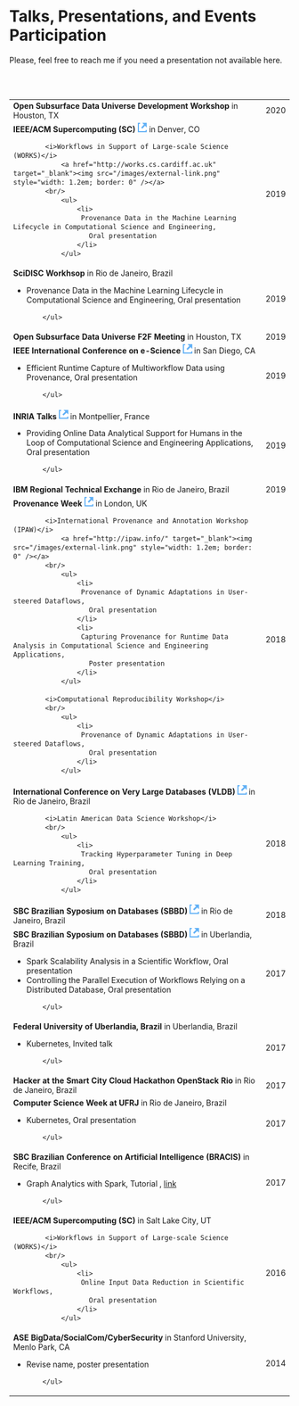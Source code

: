 # Talks, Presentations, and Events Participation


Please, feel free to reach me if you need a presentation not available here.

<br/>
<br/>

<table class="table table-hover">
<tr>  

  <td><b>Open Subsurface Data Universe Development Workshop</b> 
 in 
    Houston, TX
    <br/>
    
    
  
  
  </td>
  <td class='col-md-0'  style="text-align: center; vertical-align: middle;">2020 </td>
  

  
  
</tr>
<tr>  

  <td><b>IEEE/ACM Supercomputing (SC)</b> 
        <a href="https://sc19.supercomputing.org" target="_blank"><img src="/images/external-link.png" style="width: 1.2em; border: 0" /></a>
 in 
    Denver, CO
    <br/>
 
            <i>Workflows in Support of Large-scale Science (WORKS)</i>
                <a href="http://works.cs.cardiff.ac.uk" target="_blank"><img src="/images/external-link.png" style="width: 1.2em; border: 0" /></a>
            <br/>
                <ul>
                    <li>
                     Provenance Data in the Machine Learning Lifecycle in Computational Science and Engineering,
                       Oral presentation
                    </li>
                </ul>
    
    
  
  
  </td>
  <td class='col-md-0'  style="text-align: center; vertical-align: middle;">2019 </td>
  

  
  
</tr>
<tr>  

  <td><b>SciDISC Workhsop</b> 
 in 
    Rio de Janeiro, Brazil
    <br/>
        <ul>
               <li>
                 Provenance Data in the Machine Learning Lifecycle in Computational Science and Engineering,
                   Oral presentation
               </li> 
            
        </ul>
        
    
    
  
  
  </td>
  <td class='col-md-0'  style="text-align: center; vertical-align: middle;">2019 </td>
  

  
  
</tr>
<tr>  

  <td><b>Open Subsurface Data Universe F2F Meeting</b> 
 in 
    Houston, TX
    <br/>
    
    
  
  
  </td>
  <td class='col-md-0'  style="text-align: center; vertical-align: middle;">2019 </td>
  

  
  
</tr>
<tr>  

  <td><b>IEEE International Conference on e-Science</b> 
        <a href="https://escience2019.sdsc.edu" target="_blank"><img src="/images/external-link.png" style="width: 1.2em; border: 0" /></a>
 in 
    San Diego, CA
    <br/>
        <ul>
               <li>
                 Efficient Runtime Capture of Multiworkflow Data using Provenance,
                   Oral presentation
               </li> 
            
        </ul>
        
    
    
  
  
  </td>
  <td class='col-md-0'  style="text-align: center; vertical-align: middle;">2019 </td>
  

  
  
</tr>
<tr>  

  <td><b>INRIA Talks</b> 
        <a href="https://team.inria.fr/zenith/zenith-seminar-renan-souza-15-jan-2019/" target="_blank"><img src="/images/external-link.png" style="width: 1.2em; border: 0" /></a>
 in 
    Montpellier, France
    <br/>
        <ul>
               <li>
                 Providing Online Data Analytical Support for Humans in the Loop of Computational Science and Engineering Applications,
                   Oral presentation
               </li> 
            
        </ul>
        
    
    
  
  
  </td>
  <td class='col-md-0'  style="text-align: center; vertical-align: middle;">2019 </td>
  

  
  
</tr>
<tr>  

  <td><b>IBM Regional Technical Exchange</b> 
 in 
    Rio de Janeiro, Brazil
    <br/>
    
    
  
  
  </td>
  <td class='col-md-0'  style="text-align: center; vertical-align: middle;">2019 </td>
  

  
  
</tr>
<tr>  

  <td><b>Provenance Week</b> 
        <a href="http://provenanceweek.org/" target="_blank"><img src="/images/external-link.png" style="width: 1.2em; border: 0" /></a>
 in 
    London, UK
    <br/>
 
            <i>International Provenance and Annotation Workshop (IPAW)</i>
                <a href="http://ipaw.info/" target="_blank"><img src="/images/external-link.png" style="width: 1.2em; border: 0" /></a>
            <br/>
                <ul>
                    <li>
                     Provenance of Dynamic Adaptations in User-steered Dataflows,
                       Oral presentation
                    </li>
                    <li>
                     Capturing Provenance for Runtime Data Analysis in Computational Science and Engineering Applications,
                       Poster presentation
                    </li>
                </ul>
 
            <i>Computational Reproducibility Workshop</i>
            <br/>
                <ul>
                    <li>
                     Provenance of Dynamic Adaptations in User-steered Dataflows,
                       Oral presentation
                    </li>
                </ul>
    
    
  
  
  </td>
  <td class='col-md-0'  style="text-align: center; vertical-align: middle;">2018 </td>
  

  
  
</tr>
<tr>  

  <td><b>International Conference on Very Large Databases (VLDB)</b> 
        <a href="http://vldb2018.lncc.br/" target="_blank"><img src="/images/external-link.png" style="width: 1.2em; border: 0" /></a>
 in 
    Rio de Janeiro, Brazil
    <br/>
 
            <i>Latin American Data Science Workshop</i>
            <br/>
                <ul>
                    <li>
                     Tracking Hyperparameter Tuning in Deep Learning Training,
                       Oral presentation
                    </li>
                </ul>
    
    
  
  
  </td>
  <td class='col-md-0'  style="text-align: center; vertical-align: middle;">2018 </td>
  

  
  
</tr>
<tr>  

  <td><b>SBC Brazilian Syposium on Databases (SBBD)</b> 
        <a href="http://sbbd.org.br/2018/" target="_blank"><img src="/images/external-link.png" style="width: 1.2em; border: 0" /></a>
 in 
    Rio de Janeiro, Brazil
    <br/>
    
    
  
  
  </td>
  <td class='col-md-0'  style="text-align: center; vertical-align: middle;">2018 </td>
  

  
  
</tr>
<tr>  

  <td><b>SBC Brazilian Syposium on Databases (SBBD)</b> 
        <a href="http://sbbd.org.br/2017/" target="_blank"><img src="/images/external-link.png" style="width: 1.2em; border: 0" /></a>
 in 
    Uberlandia, Brazil
    <br/>
        <ul>
               <li>
                 Spark Scalability Analysis in a Scientific Workflow,
                   Oral presentation
               </li> 
               <li>
                 Controlling the Parallel Execution of Workflows Relying on a Distributed Database,
                   Oral presentation
               </li> 
            
        </ul>
        
    
    
  
  
  </td>
  <td class='col-md-0'  style="text-align: center; vertical-align: middle;">2017 </td>
  

  
  
</tr>
<tr>  

  <td><b>Federal University of Uberlandia, Brazil</b> 
 in 
    Uberlandia, Brazil
    <br/>
        <ul>
               <li>
                 Kubernetes,
                   Invited talk
               </li> 
            
        </ul>
        
    
    
  
  
  </td>
  <td class='col-md-0'  style="text-align: center; vertical-align: middle;">2017 </td>
  

  
  
</tr>
<tr>  

  <td><b>Hacker at the Smart City Cloud Hackathon OpenStack Rio</b> 
 in 
    Rio de Janeiro, Brazil
    <br/>
    
    
  
  
  </td>
  <td class='col-md-0'  style="text-align: center; vertical-align: middle;">2017 </td>
  

  
  
</tr>
<tr>  

  <td><b>Computer Science Week at UFRJ</b> 
 in 
    Rio de Janeiro, Brazil
    <br/>
        <ul>
               <li>
                 Kubernetes,
                   Oral presentation
               </li> 
            
        </ul>
        
    
    
  
  
  </td>
  <td class='col-md-0'  style="text-align: center; vertical-align: middle;">2017 </td>
  

  
  
</tr>
<tr>  

  <td><b>SBC Brazilian Conference on Artificial Intelligence (BRACIS)</b> 
 in 
    Recife, Brazil
    <br/>
        <ul>
               <li>
                 Graph Analytics with Spark,
                   Tutorial
                       , <a href="https://cin.ufpe.br/~bracis2016/tutorials-kdmile.html" target="_blank">link</a>                                
               </li> 
            
        </ul>
        
    
    
  
  
  </td>
  <td class='col-md-0'  style="text-align: center; vertical-align: middle;">2017 </td>
  

  
  
</tr>
<tr>  

  <td><b>IEEE/ACM Supercomputing (SC)</b> 
 in 
    Salt Lake City, UT
    <br/>
 
            <i>Workflows in Support of Large-scale Science (WORKS)</i>
            <br/>
                <ul>
                    <li>
                     Online Input Data Reduction in Scientific Workflows,
                       Oral presentation
                    </li>
                </ul>
    
    
  
  
  </td>
  <td class='col-md-0'  style="text-align: center; vertical-align: middle;">2016 </td>
  

  
  
</tr>
<tr>  

  <td><b>ASE BigData/SocialCom/CyberSecurity</b> 
 in 
    Stanford University, Menlo Park, CA
    <br/>
        <ul>
               <li>
                 Revise name,
                   poster presentation
               </li> 
            
        </ul>
        
    
    
  
  
  </td>
  <td class='col-md-0'  style="text-align: center; vertical-align: middle;">2014 </td>
  

  
  
</tr>
</table>
